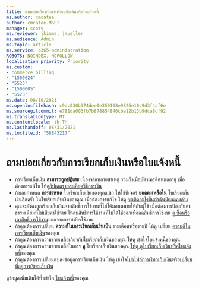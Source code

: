 ```yaml
---
title: ถามบ่อยเกี่ยวกับการเรียกเก็บเงินหรือใบแจ้งหนี้
ms.author: cmcatee
author: cmcatee-MSFT
manager: scotv
ms.reviewer: jkinma, jmueller
ms.audience: Admin
ms.topic: article
ms.service: o365-administration
ROBOTS: NOINDEX, NOFOLLOW
localization_priority: Priority
ms.custom:
- commerce_billing
- "1500024"
- "5525"
- "1500005"
- "5523"
ms.date: 08/10/2021
ms.openlocfilehash: c9dc030b374dee0e350168e9826e10c9d3f4df6e
ms.sourcegitcommit: e781da003fb7b878854846cbe12b13b9dca8df92
ms.translationtype: MT
ms.contentlocale: th-TH
ms.lasthandoff: 08/31/2021
ms.locfileid: "58843217"
---
```

# <a name="billing-or-invoice-faq"></a>ถามบ่อยเกี่ยวกับการเรียกเก็บเงินหรือใบแจ้งหนี้

- การเรียกเก็บเงิน **สามารถถูกปฏิเสธ** เนื่องจากหลายสาเหตุ รวมถึงเมื่อบัตรเครดิตหมดอายุ เมื่อต้องการแก้ไข ให้ดู[อัปเดตรายละเอียดวิธีการเงิน](https://docs.microsoft.com/microsoft-365/commerce/billing-and-payments/manage-payment-methods#update-payment-method-details)
- ถ้าเลยกําหนด **การกําหนด** ใบเรียกเก็บเงินของคุณแล้ว ให้ใช้ฟีเจอร์ **ยอดคงเหลือใน** ใบเรียกเก็บเงินอีกครั้ง ในใบเรียกเก็บเงินของคุณ เมื่อต้องการแก้ไข ให้ดู [จะเกิดอะไรขึ้นถ้าฉันมียอดคงค้าง](https://docs.microsoft.com/microsoft-365/commerce/billing-and-payments/pay-for-your-subscription#what-if-i-have-an-outstanding-balance)
- คุณจะยังคงถูกเรียกเก็บเงินจากสิทธิ์การใช้งานที่ไม่ได้มอบหมายให้กับผู้ใช้ เมื่อต้องการป้องกันค่าธรรมเนียมที่ไม่เสียค่าใช้จ่าย ให้ลบสิทธิ์การใช้งานที่ไม่ได้ใช้ออกเพื่อลดสิทธิ์การใช้งาน [ดู ซื้อหรือเอาสิทธิ์การใช้งาน](https://docs.microsoft.com/microsoft-365/commerce/licenses/buy-licenses)ออกจากการสมัครใช้งาน
- ถ้าคุณต้องการเปลี่ยน **ความถี่ในการเรียกเก็บเงินเป็น** รายเดือนหรือรายปี ให้ดู เปลี่ยน [ความถี่ในการเรียกเก็บเงิน](https://docs.microsoft.com/microsoft-365/commerce/billing-and-payments/change-payment-frequency)ของคุณ
- ถ้าคุณต้องการความช่วยเหลือเกี่ยวกับใบเรียกเก็บเงินของคุณ ให้ดู [เข้าใจใบแจ้งหนี้](https://docs.microsoft.com/microsoft-365/commerce/billing-and-payments/understand-your-invoice2)ของคุณ
- ถ้าคุณต้องการความช่วยเหลือในการ **ดู** ใบเรียกเก็บเงินของคุณ [ให้ดู ดูใบเรียกเก็บเงินหรือใบแจ้งหนี้](https://docs.microsoft.com/microsoft-365/commerce/billing-and-payments/view-your-bill-or-invoice)ของคุณ
- ถ้าคุณต้องการเปลี่ยนแปลงข้อมูลการเรียกเก็บเงิน ให้ดู เข้าใจ[โปรไฟล์การเรียกเก็บเงิน](https://docs.microsoft.com/microsoft-365/commerce/billing-and-payments/manage-billing-profiles)หรือ[เปลี่ยนที่อยู่การเรียกเก็บเงิน](https://docs.microsoft.com/microsoft-365/commerce/billing-and-payments/change-your-billing-addresses)

ดูข้อมูลเพิ่มเติมได้ที่ เข้าใจ [ใบแจ้งหนี้](https://docs.microsoft.com/microsoft-365/commerce/billing-and-payments/understand-your-invoice2)ของคุณ